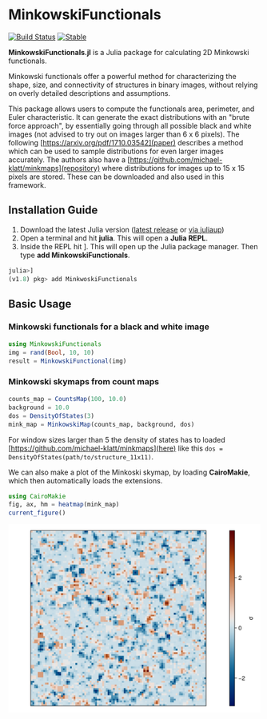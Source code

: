# MinkowskiFunctionals

[![Build Status](https://github.com/markuspirke/MinkowskiFunctionals.jl/actions/workflows/CI.yml/badge.svg?branch=main)](https://github.com/markuspirke/MinkowskiFunctionals.jl/actions/workflows/CI.yml?query=branch%3Amain)
[![Stable](https://img.shields.io/badge/docs-stable-blue.svg)](https://markuspirke.github.io/MinkowskiFunctionals.jl/dev/)

**MinkowskiFunctionals.jl** is a Julia package for calculating 2D Minkowski functionals.

Minkowski functionals offer a powerful method for characterizing the shape, size, and connectivity of structures in binary images, without relying on overly detailed descriptions and assumptions.

This package allows users to compute the functionals area, perimeter, and Euler characteristic. It can generate the exact distributions with an "brute force approach", by essentially going through all possible black and white images (not advised to try out on images larger than 6 x 6 pixels). The following [https://arxiv.org/pdf/1710.03542](paper) describes a method which can be used to sample distributions for even larger images accurately. The authors also have a [https://github.com/michael-klatt/minkmaps](repository) where distributions for images up to 15 x 15 pixels are stored. These can be downloaded and also used in this framework.

## Installation Guide

1. Download the latest Julia version ([latest release](https://julialang.org/downloads/) or [via juliaup](https://github.com/JuliaLang/juliaup))
2. Open a terminal and hit **julia**. This will open a **Julia REPL**.
3. Inside the REPL hit ]. This will open up the Julia package manager. Then type **add MinkowskiFunctionals**.
```julia
julia>]
(v1.8) pkg> add MinkwoskiFunctionals
```

## Basic Usage

### Minkowski functionals for a black and white image
```julia
using MinkowskiFunctionals
img = rand(Bool, 10, 10)
result = MinkowskiFunctional(img)
```
### Minkowski skymaps from count maps
```julia
counts_map = CountsMap(100, 10.0)
background = 10.0
dos = DensityOfStates(3)
mink_map = MinkowskiMap(counts_map, background, dos)
```
For window sizes larger than 5 the density of states has to loaded [https://github.com/michael-klatt/minkmaps](here) like this `dos = DensityOfStates(path/to/structure_11x11)`.

We can also make a plot of the Minkoski skymap, by loading **CairoMakie**, which then automatically loads the extensions.
```julia
using CairoMakie
fig, ax, hm = heatmap(mink_map)
current_figure()
```
![Minkowski skymap](assets/minkowski-skymap.png)

